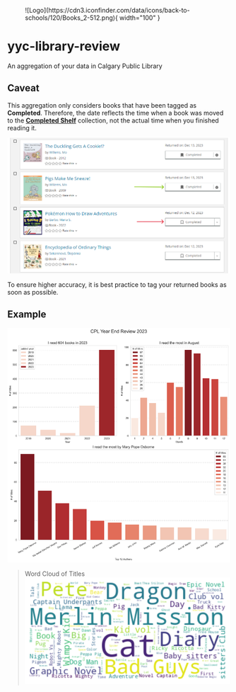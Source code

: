 <figure markdown>
![Logo](https://cdn3.iconfinder.com/data/icons/back-to-schools/120/Books_2-512.png){ width="100" }
</figure>

# yyc-library-review

An aggregation of your data in Calgary Public Library

## Caveat

This aggregation only considers books that have been tagged as **Completed**. Therefore, the date reflects the time when a book was moved to the [**Completed Shelf**](https://calgary.bibliocommons.com/collection/show/my/library/completed) collection, not the actual time when you finished reading it.

![Caveat](./caveat.png)

To ensure higher accuracy, it is best practice to tag your returned books as soon as possible.

## Example

![Example 1](./example1.png)

> Word Cloud of Titles
> ![Example 2](./example2.png)
